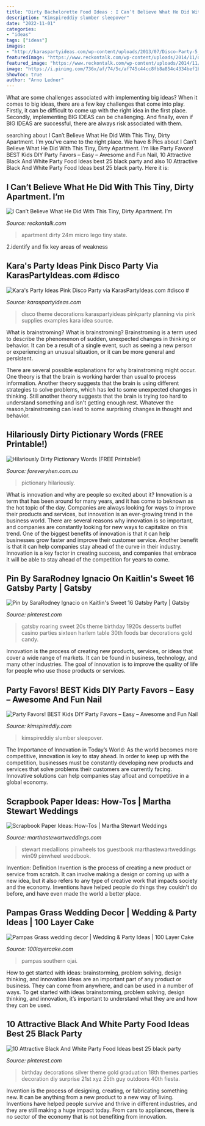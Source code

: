 ```yaml
---
title: "Dirty Bachelorette Food Ideas : I Can’t Believe What He Did With This Tiny, Dirty Apartment. I’m"
description: "Kimspireddiy slumber sleepover"
date: "2022-11-01"
categories:
- "ideas"
tags: ["ideas"]
images:
- "http://karaspartyideas.com/wp-content/uploads/2013/07/Disco-Party-5_699x1009.jpg"
featuredImage: "https://www.reckontalk.com/wp-content/uploads/2014/11/dirty-home.jpg"
featured_image: "https://www.reckontalk.com/wp-content/uploads/2014/11/dirty-home.jpg"
image: "https://i.pinimg.com/736x/af/74/5c/af745c44cc8fb8a854c4334bef1b4b98.jpg"
ShowToc: true
author: "Arno Ledner"
---
```



What are some challenges associated with implementing big ideas?
When it comes to big ideas, there are a few key challenges that come into play. Firstly, it can be difficult to come up with the right idea in the first place. Secondly, implementing BIG IDEAS can be challenging. And finally, even if BIG IDEAS are successful, there are always risk associated with them.

	

		
searching about I Can’t Believe What He Did With This Tiny, Dirty Apartment. I’m you've came to the right place. We have 8 Pics about I Can’t Believe What He Did With This Tiny, Dirty Apartment. I’m like Party Favors! BEST Kids DIY Party Favors – Easy – Awesome and Fun Nail, 10 Attractive Black And White Party Food Ideas best 25 black party and also 10 Attractive Black And White Party Food Ideas best 25 black party. Here it is:
		
    
## I Can’t Believe What He Did With This Tiny, Dirty Apartment. I’m

<img loading=lazy src="https://www.reckontalk.com/wp-content/uploads/2014/11/dirty-home.jpg" onerror="this.onerror=null;this.src='https://tse1.mm.bing.net/th?id=OIP.EvD2Jo7wtjrGTk0pmuNXsgHaDz&amp;pid=15.1';" alt="I Can’t Believe What He Did With This Tiny, Dirty Apartment. I’m">

_Source: reckontalk.com_

>apartment dirty 24m micro lego tiny state. 

	

2.identify and fix key areas of weakness 

    
## Kara&#039;s Party Ideas Pink Disco Party Via KarasPartyIdeas.com #disco #

<img loading=lazy src="http://karaspartyideas.com/wp-content/uploads/2013/07/Disco-Party-5_699x1009.jpg" onerror="this.onerror=null;this.src='https://tse3.mm.bing.net/th?id=OIP.eQufktSHu-uVE4yzN1RU_gHaKs&amp;pid=15.1';" alt="Kara&#039;s Party Ideas Pink Disco Party via KarasPartyIdeas.com #disco #">

_Source: karaspartyideas.com_

>disco theme decorations karaspartyideas pinkparty planning via pink supplies examples kara idea source. 

	

What is brainstroming?
What is brainstroming?
Brainstroming is a term used to describe the phenomenon of sudden, unexpected changes in thinking or behavior. It can be a result of a single event, such as seeing a new person or experiencing an unusual situation, or it can be more general and persistent.

There are several possible explanations for why brainstroming might occur. One theory is that the brain is working harder than usual to process information. Another theory suggests that the brain is using different strategies to solve problems, which has led to some unexpected changes in thinking. Still another theory suggests that the brain is trying too hard to understand something and isn't getting enough rest. Whatever the reason,brainstroming can lead to some surprising changes in thought and behavior.

    
## Hilariously Dirty Pictionary Words (FREE Printable!)

<img loading=lazy src="http://www.foreveryhen.com.au/uploads/3/1/5/3/31534501/s742109848267324916_p606_i5_w1414.jpeg?width=640" onerror="this.onerror=null;this.src='https://tse1.mm.bing.net/th?id=OIP.3HMQM-tEks89CY-iZJv_LgHaKe&amp;pid=15.1';" alt="Hilariously Dirty Pictionary Words (FREE Printable!)">

_Source: foreveryhen.com.au_

>pictionary hilariously. 

	

What is innovation and why are people so excited about it?
Innovation is a term that has been around for many years, and it has come to beknown as the hot topic of the day. Companies are always looking for ways to improve their products and services, but innovation is an ever-growing trend in the business world. There are several reasons why innovation is so important, and companies are constantly looking for new ways to capitalize on this trend. One of the biggest benefits of innovation is that it can help businesses grow faster and improve their customer service. Another benefit is that it can help companies stay ahead of the curve in their industry. Innovation is a key factor in creating success, and companies that embrace it will be able to stay ahead of the competition for years to come.

    
## Pin By SaraRodney Ignacio On Kaitlin&#039;s Sweet 16 Gatsby Party | Gatsby

<img loading=lazy src="https://i.pinimg.com/736x/1c/19/72/1c1972c782c14445f04d144c11411c73--great-gatsby-party-gatsby-theme.jpg" onerror="this.onerror=null;this.src='https://tse4.mm.bing.net/th?id=OIP.noNi_-Q-717zB2gf1buZrQHaE6&amp;pid=15.1';" alt="Pin by SaraRodney Ignacio on Kaitlin&#039;s Sweet 16 Gatsby Party | Gatsby">

_Source: pinterest.com_

>gatsby roaring sweet 20s theme birthday 1920s desserts buffet casino parties sixteen harlem table 30th foods bar decorations gold candy. 

	

Innovation is the process of creating new products, services, or ideas that cover a wide range of markets. It can be found in business, technology, and many other industries. The goal of innovation is to improve the quality of life for people who use those products or services.

    
## Party Favors! BEST Kids DIY Party Favors – Easy – Awesome And Fun Nail

<img loading=lazy src="https://kimspireddiy.com/wp-content/uploads/2020/01/party-favors-nail-polish-1-1.jpg" onerror="this.onerror=null;this.src='https://tse1.mm.bing.net/th?id=OIP.AZlRp_ewqK_VRP9TdGeqiQHaJ4&amp;pid=15.1';" alt="Party Favors! BEST Kids DIY Party Favors – Easy – Awesome and Fun Nail">

_Source: kimspireddiy.com_

>kimspireddiy slumber sleepover. 

	

The Importance of Innovation in Today’s World:
As the world becomes more competitive, innovation is key to stay ahead. In order to keep up with the competition, businesses must be constantly developing new products and services that solve problems their customers are currently facing. Innovative solutions can help companies stay afloat and competitive in a global economy.

    
## Scrapbook Paper Ideas: How-Tos | Martha Stewart Weddings

<img loading=lazy src="https://assets.marthastewartweddings.com/styles/wmax-1500/d25/mwd104359_win09_guestbook/mwd104359_win09_guestbook_hd.jpg?itok=tLyjavR4" onerror="this.onerror=null;this.src='https://tse2.mm.bing.net/th?id=OIP.wjR7asZ9P1v5u_7pH7MZhAHaJQ&amp;pid=15.1';" alt="Scrapbook Paper Ideas: How-Tos | Martha Stewart Weddings">

_Source: marthastewartweddings.com_

>stewart medallions pinwheels tos guestbook marthastewartweddings win09 pinwheel weddbook. 

	

Invention: Definition
Invention is the process of creating a new product or service from scratch. It can involve making a design or coming up with a new idea, but it also refers to any type of creative work that impacts society and the economy. Inventions have helped people do things they couldn't do before, and have even made the world a better place.

    
## Pampas Grass Wedding Decor | Wedding &amp; Party Ideas | 100 Layer Cake

<img loading=lazy src="http://100lclive.s3.amazonaws.com/img/ideas/landscape/219019.jpg" onerror="this.onerror=null;this.src='https://tse2.mm.bing.net/th?id=OIP.2Qap00ES2CEYE5SqicptHgHaLH&amp;pid=15.1';" alt="Pampas Grass wedding decor | Wedding &amp; Party Ideas | 100 Layer Cake">

_Source: 100layercake.com_

>pampas southern ojai. 

	

How to get started with ideas: brainstorming, problem solving, design thinking, and innovation
Ideas are an important part of any product or business. They can come from anywhere, and can be used in a number of ways. To get started with ideas brainstorming, problem solving, design thinking, and innovation, it’s important to understand what they are and how they can be used.

    
## 10 Attractive Black And White Party Food Ideas Best 25 Black Party

<img loading=lazy src="https://i.pinimg.com/736x/af/74/5c/af745c44cc8fb8a854c4334bef1b4b98.jpg" onerror="this.onerror=null;this.src='https://tse1.mm.bing.net/th?id=OIP.UpHzfb7S4Gy50zwKKToHmAHaLD&amp;pid=15.1';" alt="10 Attractive Black And White Party Food Ideas best 25 black party">

_Source: pinterest.com_

>birthday decorations silver theme gold graduation 18th themes parties decoration diy surprise 21st xyz 25th guy outdoors 40th fiesta. 

	

Invention is the process of designing, creating, or fabricating something new. It can be anything from a new product to a new way of living. Inventions have helped people survive and thrive in different industries, and they are still making a huge impact today. From cars to appliances, there is no sector of the economy that is not benefiting from innovation.

